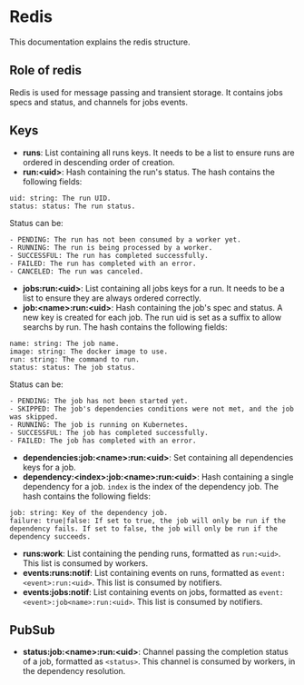 # Redis
This documentation explains the redis structure.

## Role of redis
Redis is used for message passing and transient storage. It contains jobs specs and status, and channels for jobs events.

## Keys
- **runs**: List containing all runs keys. It needs to be a list to ensure runs are ordered in descending order of creation.
- **run:\<uid\>**: Hash containing the run's status. The hash contains the following fields:
```
uid: string: The run UID.
status: status: The run status.
```
Status can be:
```
- PENDING: The run has not been consumed by a worker yet.
- RUNNING: The run is being processed by a worker.
- SUCCESSFUL: The run has completed successfully.
- FAILED: The run has completed with an error.
- CANCELED: The run was canceled.
```
- **jobs:run:\<uid\>**: List containing all jobs keys for a run. It needs to be a list to ensure they are always ordered correctly.
- **job:\<name\>:run:\<uid\>**: Hash containing the job's spec and status. A new key is created for each job. The run uid is set as a suffix to allow searchs by run. The hash contains the following fields:
```
name: string: The job name.
image: string: The docker image to use.
run: string: The command to run.
status: status: The job status.
```
Status can be:
```
- PENDING: The job has not been started yet.
- SKIPPED: The job's dependencies conditions were not met, and the job was skipped.
- RUNNING: The job is running on Kubernetes.
- SUCCESSFUL: The job has completed successfully.
- FAILED: The job has completed with an error.
```
- **dependencies:job:\<name\>:run:\<uid\>**: Set containing all dependencies keys for a job.
- **dependency:\<index\>:job:\<name\>:run:\<uid\>**: Hash containing a single dependency for a job. `index` is the index of the dependency job. The hash contains the following fields:
```
job: string: Key of the dependency job.
failure: true|false: If set to true, the job will only be run if the dependency fails. If set to false, the job will only be run if the dependency succeeds.
```
- **runs:work**: List containing the pending runs, formatted as `run:<uid>`. This list is consumed by workers.
- **events:runs:notif**: List containing events on runs, formatted as `event:<event>:run:<uid>`. This list is consumed by notifiers.
- **events:jobs:notif**: List containing events on jobs, formatted as `event:<event>:job<name>:run:<uid>`. This list is consumed by notifiers.

## PubSub
- **status:job:\<name\>:run:\<uid\>**: Channel passing the completion status of a job, formatted as `<status>`. This channel is consumed by workers, in the dependency resolution.

